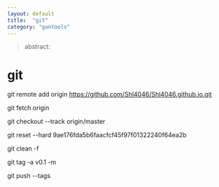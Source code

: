 ```yaml
---
layout: default
title:  "git"
category: "guntools"
---
```

> abstract:

# git

git remote add origin https://github.com/Shl4046/Shl4046.github.io.git

git fetch origin

git checkout --track origin/master

git reset --hard 9ae176fda5b6faacfcf45f97f01322240f64ea2b

git clean -f

git tag -a v0.1 -m 

git push --tags
